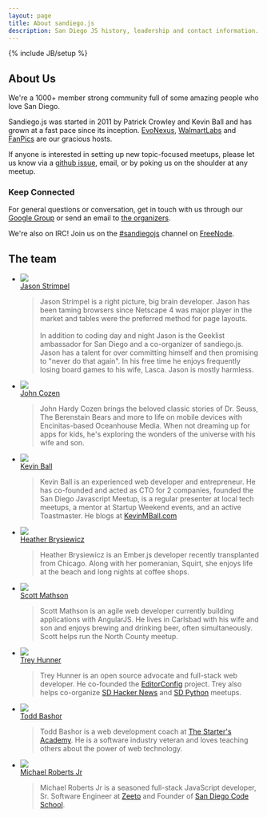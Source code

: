 ```yaml
---
layout: page
title: About sandiego.js
description: San Diego JS history, leadership and contact information.
---
```

{% include JB/setup %}

## About Us

We're a 1000+ member strong community full of some amazing people who love San Diego.

Sandiego.js was started in 2011 by Patrick Crowley and Kevin Ball and has grown at a fast pace since its inception.
[EvoNexus](http://www.commnexus.org/evonexus/), [WalmartLabs](http://www.walmartlabs.com/) and [FanPics](https://www.fanpics.com/) are our gracious hosts.

If anyone is interested in setting up new topic-focused meetups, please let us know via a [github issue][issues], email,
or by poking us on the shoulder at any meetup.

### Keep Connected

For general questions or conversation, get in touch with us through our [Google Group](https://groups.google.com/forum/#!forum/sandiegojs) or send an email to [the organizers](mailto:sandiegojs-organizers@googlegroups.com).

We're also on IRC!  Join us on the <a href="irc://irc.freenode.net/sandiegojs">#sandiegojs</a> channel on <a href="https://webchat.freenode.net/">FreeNode</a>.

## The team

<ul class="unstyled team-list">
  <li class="row">
    <div class="span3 pagination-centered">
      <img src="http://www.gravatar.com/avatar/6bdfb79d08504f6f90ea2716fae9231c" class="avatar avatar-small"><br>
      <a href="mailto:jstrimpel@gmail.com">Jason Strimpel</a>
    </div>
    <div class="span9">
      <blockquote>
      Jason Strimpel is a right picture, big brain developer. Jason has been taming browsers since Netscape 4 was major player in the market and tables were the preferred method for page layouts.
      <br><br>
      In addition to coding day and night Jason is the Geeklist ambassador for San Diego and a co-organizer of sandiego.js. Jason has a talent for over committing himself and then promising to "never do that again".
      In his free time he enjoys frequently losing board games to his wife, Lasca. Jason is mostly harmless.
      </blockquote>
    </div>
  </li>
  <li class="row">
    <div class="span3 pagination-centered">
      <img src="http://www.gravatar.com/avatar/cc7dc3aa0a1058b3ffb4d2e9c9881ace" class="avatar avatar-small"><br>
      <a href="mailto:johncozen@gmail.com">John Cozen</a>
    </div>
    <div class="span9">
      <blockquote>
      John Hardy Cozen brings the beloved classic stories of Dr. Seuss, The Berenstain Bears and more to
      life on mobile devices with Encinitas-based Oceanhouse Media. When not dreaming up for apps for kids,
      he's exploring the wonders of the universe with his wife and son.
      </blockquote>
    </div>
  </li>
  <li class="row">
    <div class="span3 pagination-centered">
      <img src="{{ASSET_PATH}}/img/kevin_ball_avatar.jpeg" class="avatar avatar-small"><br>
      <a href="mailto:kmball11@gmail.com">Kevin Ball</a>
    </div>
    <div class="span9">
      <blockquote>
        Kevin Ball is an experienced web developer and entrepreneur.  He has co-founded and acted as CTO for 2 companies, founded the San Diego Javascript Meetup, is a regular presenter at local tech meetups, a mentor at Startup Weekend events, and an active Toastmaster.  He blogs at <a href='http://kevinmball.com'>KevinMBall.com</a>
      </blockquote>
    </div>
  </li>
  <li class="row">
    <div class="span3 pagination-centered">
      <img src="http://www.gravatar.com/avatar/c1ab1a8a3169311b0062176c2814feff" class="avatar avatar-small"><br>
      <a href="mailto:h.a.brysiewicz@gmail.com">Heather Brysiewicz</a>
    </div>
    <div class="span9">
      <blockquote>
      Heather Brysiewicz is an Ember.js developer recently transplanted
      from Chicago. Along with her pomeranian, Squirt, she enjoys life at the
      beach and long nights at coffee shops.
      </blockquote>
    </div>
  </li>
  <li class="row">
    <div class="span3 pagination-centered">
      <img src="http://www.gravatar.com/avatar/9b8ef36043e38d1182acd8f3e1e1067f" class="avatar avatar-small"><br>
      <a href="http://smathson.github.io/about">Scott Mathson</a>
    </div>
    <div class="span9">
      <blockquote>
      Scott Mathson is an agile web developer currently building applications with AngularJS. He lives in Carlsbad with his wife and son and enjoys brewing and drinking beer, often simultaneously. Scott helps run the North County meetup.
      </blockquote>
    </div>
  </li>
  <li class="row">
    <div class="span3 pagination-centered">
      <img src="http://www.gravatar.com/avatar/945d10168a7817c64276c164a57fa8de" class="avatar avatar-small"><br>
      <a href="http://treyhunner.com/about/">Trey Hunner</a>
    </div>
    <div class="span9">
      <blockquote>
      Trey Hunner is an open source advocate and full-stack web developer.  He co-founded the <a href="http://editorconfig.org">EditorConfig</a> project.  Trey also helps co-organize <a href="http://sdhn.org/">SD Hacker News</a> and <a href="http://pythonsd.org/">SD Python</a> meetups.
      </blockquote>
    </div>
  </li>
  <li class="row">
    <div class="span3 pagination-centered">
      <img src="http://www.gravatar.com/avatar/70c1eefc52f496a3710661c2d87c2b19" class="avatar avatar-small"><br>
      <a href="mailto:todd@thestartersacademy.com">Todd Bashor</a>
    </div>
    <div class="span9">
      <blockquote>
      Todd Bashor is a web development coach at <a href="http://thestartersacademy.com">The Starter's Academy</a>. He is a software industry veteran and loves teaching others about the power of web technology.  
      </blockquote>
    </div>
  </li>
    <li class="row">
      <div class="span3 pagination-centered">
        <img src="http://www.gravatar.com/avatar/2dab28a09a825fe18acfa9b5457200d4" class="avatar avatar-small"><br>
        <a href="mailto:michael.e.roberts.jr@gmail.com">Michael Roberts Jr</a>
      </div>
      <div class="span9">
        <blockquote>
        Michael Roberts Jr is a seasoned full-stack JavaScript developer, Sr. Software Engineer at <a href="http://zeeto.io">Zeeto</a> and Founder of <a href="http://www.sandiegocodeschool.io">San Diego Code School</a>.  
        </blockquote>
      </div>
    </li>
</ul>



[Kevin]: mailto:kmball11@gmail.com
[Jarrod]: mailto:jsoverson@gmail.com
[meetup]: http://www.meetup.com/sandiegojs/ "Meetup.com page"
[sandiegojs.github.com]: https://github.com/sandiegojs/sandiegojs.github.com "Sandiego.js Github site"
[issues]: https://github.com/sandiegojs/sandiegojs.github.com/issues "Sandiego.js issue tracker"
[3rdspace]: http://3rdspace.co/ "3rdSpace"

